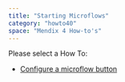 ```yaml
---
title: "Starting Microflows"
category: "howto40"
space: "Mendix 4 How-to's"
---
```

Please select a How To:

*   [Configure a microflow button](configure-a-microflow-button)